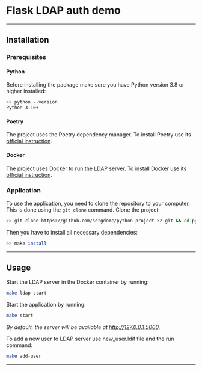 # Flask LDAP auth demo

---

## Installation

### Prerequisites

#### Python

Before installing the package make sure you have Python version 3.8 or higher installed:

```bash
>> python --version
Python 3.10+
```

#### Poetry

The project uses the Poetry dependency manager. To install Poetry use its [official instruction](https://python-poetry.org/docs/#installation).


#### Docker

The project uses Docker to run the LDAP server. To install Docker use its [official instruction](https://docs.docker.com/get-docker/).

### Application

To use the application, you need to clone the repository to your computer. This is done using the `git clone` command. Clone the project:

```bash
>> git clone https://github.com/sergdemc/python-project-52.git && cd python-project-52
```

Then you have to install all necessary dependencies:

```bash
>> make install
```

---

## Usage

Start the LDAP server in the Docker container by running: 
```bash
make ldap-start
```

Start the application by running:
```bash
make start
```
_By default, the server will be available at http://127.0.0.1:5000._

To add a new user to LDAP server use new_user.ldif file and the run command:
```bash
make add-user
```

___
